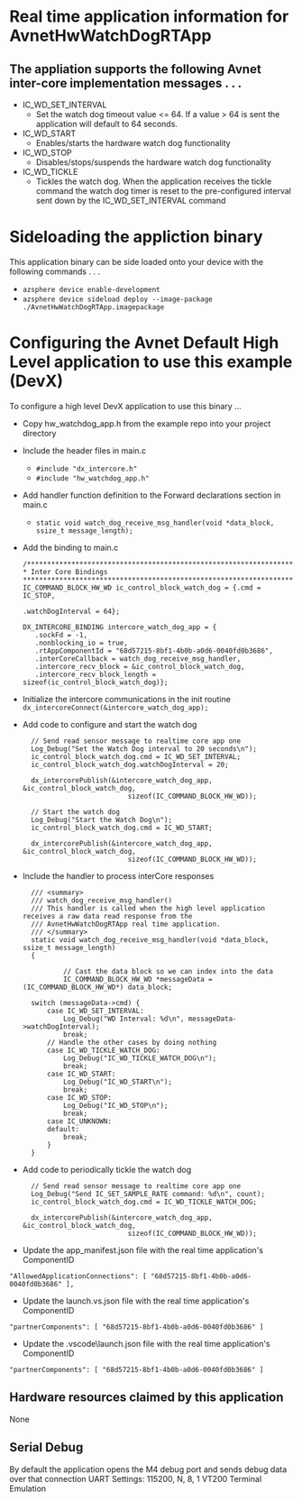 # Real time application information for AvnetHwWatchDogRTApp

## The appliation supports the following Avnet inter-core implementation messages . . .

* IC_WD_SET_INTERVAL 
  * Set the watch dog timeout value <= 64.  If a value > 64 is sent the application will default to 64 seconds.
* IC_WD_START
  * Enables/starts the hardware watch dog functionality
* IC_WD_STOP
  * Disables/stops/suspends the hardware watch dog functionality
* IC_WD_TICKLE
  * Tickles the watch dog.  When the application receives the tickle command the watch dog timer is reset to the pre-configured interval sent down by the IC_WD_SET_INTERVAL command

# Sideloading the appliction binary

This application binary can be side loaded onto your device with the following commands . . .

* `azsphere device enable-development`
* `azsphere device sideload deploy --image-package ./AvnetHwWatchDogRTApp.imagepackage`

# Configuring the Avnet Default High Level application to use this example (DevX)
To configure a high level DevX application to use this binary ...

* Copy hw_watchdog_app.h from the example repo into your project directory

* Include the header files in main.c
  * `#include "dx_intercore.h"`
  * `#include "hw_watchdog_app.h"`

* Add handler function definition to the Forward declarations section in main.c
  * `static void watch_dog_receive_msg_handler(void *data_block, ssize_t message_length);`

* Add the binding to main.c

      /****************************************************************************************
      * Inter Core Bindings
      *****************************************************************************************/
      IC_COMMAND_BLOCK_HW_WD ic_control_block_watch_dog = {.cmd = IC_STOP,
                                                           .watchDogInterval = 64};

      DX_INTERCORE_BINDING intercore_watch_dog_app = {
         .sockFd = -1,
         .nonblocking_io = true,
         .rtAppComponentId = "68d57215-8bf1-4b0b-a0d6-0040fd0b3686",
         .interCoreCallback = watch_dog_receive_msg_handler,
         .intercore_recv_block = &ic_control_block_watch_dog,
         .intercore_recv_block_length = sizeof(ic_control_block_watch_dog)};

* Initialize the intercore communications in the init routine ```dx_intercoreConnect(&intercore_watch_dog_app);```
      
* Add code to configure and start the watch dog

        // Send read sensor message to realtime core app one
        Log_Debug("Set the Watch Dog interval to 20 seconds\n");
        ic_control_block_watch_dog.cmd = IC_WD_SET_INTERVAL;
        ic_control_block_watch_dog.watchDogInterval = 20;
            
        dx_intercorePublish(&intercore_watch_dog_app, &ic_control_block_watch_dog,
                                sizeof(IC_COMMAND_BLOCK_HW_WD));

        // Start the watch dog
        Log_Debug("Start the Watch Dog\n");
        ic_control_block_watch_dog.cmd = IC_WD_START;
            
        dx_intercorePublish(&intercore_watch_dog_app, &ic_control_block_watch_dog,
                                sizeof(IC_COMMAND_BLOCK_HW_WD));

* Include the handler to process interCore responses

        /// <summary>
        /// watch_dog_receive_msg_handler()
        /// This handler is called when the high level application receives a raw data read response from the 
        /// AvnetHwWatchDogRTApp real time application.
        /// </summary>
        static void watch_dog_receive_msg_handler(void *data_block, ssize_t message_length)
        {

                // Cast the data block so we can index into the data
                IC_COMMAND_BLOCK_HW_WD *messageData = (IC_COMMAND_BLOCK_HW_WD*) data_block;

        switch (messageData->cmd) {
            case IC_WD_SET_INTERVAL:
                Log_Debug("WD Interval: %d\n", messageData->watchDogInterval);
                break;
            // Handle the other cases by doing nothing
            case IC_WD_TICKLE_WATCH_DOG:
                Log_Debug("IC_WD_TICKLE_WATCH_DOG\n");
                break;
            case IC_WD_START:
                Log_Debug("IC_WD_START\n");
                break;
            case IC_WD_STOP:
                Log_Debug("IC_WD_STOP\n");
                break;
            case IC_UNKNOWN:
            default:
                break;
            }
        }
* Add code to periodically tickle the watch dog

        // Send read sensor message to realtime core app one
        Log_Debug("Send IC_SET_SAMPLE_RATE command: %d\n", count);
        ic_control_block_watch_dog.cmd = IC_WD_TICKLE_WATCH_DOG;
        
        dx_intercorePublish(&intercore_watch_dog_app, &ic_control_block_watch_dog,
                                sizeof(IC_COMMAND_BLOCK_HW_WD));

* Update the app_manifest.json file with the real time application's ComponentID

 `"AllowedApplicationConnections": [ "68d57215-8bf1-4b0b-a0d6-0040fd0b3686" ],`

* Update the launch.vs.json  file with the real time application's ComponentID

`"partnerComponents": [ "68d57215-8bf1-4b0b-a0d6-0040fd0b3686" ]`

* Update the .vscode\launch.json  file with the real time application's ComponentID

`"partnerComponents": [ "68d57215-8bf1-4b0b-a0d6-0040fd0b3686" ]`

## Hardware resources claimed by this application
None

## Serial Debug
By default the application opens the M4 debug port and sends debug data over that connection
UART Settings: 115200, N, 8, 1
VT200 Terminal Emulation
